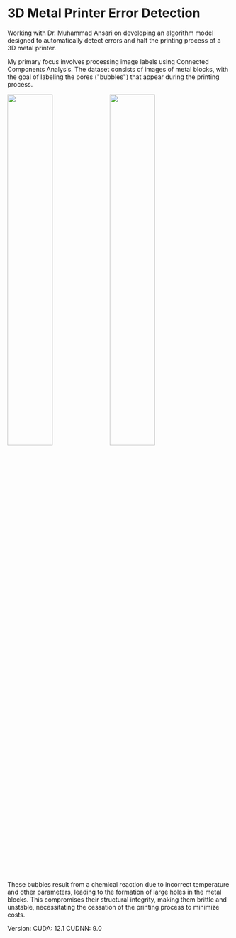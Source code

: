 # 3D Metal Printer Error Detection

Working with Dr. Muhammad Ansari on developing an algorithm model designed to automatically detect errors and halt the printing process of a 3D metal printer.

My primary focus involves processing image labels using Connected Components Analysis. The dataset consists of images of metal blocks, with the goal of labeling the pores ("bubbles") that appear during the printing process.

<img src="https://github.com/ThongLai/Metal-Printer-Error-Detection/assets/63563631/937d0caf-1a6f-406a-b700-dc20f31ba893" width=45%> 
<img src="https://github.com/ThongLai/Metal-Printer-Error-Detection/assets/63563631/47cc579e-2782-4525-9be4-ac786fcbf9bc" width=45%>

These bubbles result from a chemical reaction due to incorrect temperature and other parameters, leading to the formation of large holes in the metal blocks. This compromises their structural integrity, making them brittle and unstable, necessitating the cessation of the printing process to minimize costs.

Version:
CUDA: 12.1
CUDNN: 9.0
